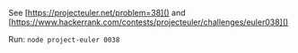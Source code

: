 See [https://projecteuler.net/problem=38]() and [https://www.hackerrank.com/contests/projecteuler/challenges/euler038]()

Run: `node project-euler 0038`
